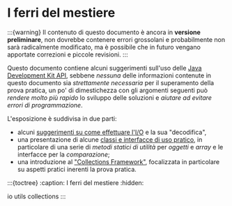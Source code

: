 # I ferri del mestiere

:::{warning}
Il contenuto di questo documento è ancora in **versione preliminare**, non
dovrebbe contenere errori grossolani e probabilmente non sarà radicalmente
modificato, ma è possibile che in futuro vengano apportate correzioni e piccole
revisioni.
:::

Questo documento contiene alcuni suggerimenti sull'uso delle [Java Development
Kit API](https://docs.oracle.com/en/java/javase/17/docs/api/), sebbene *nessuna*
delle informazioni contenute in questo documento sia *strettamente necessaria*
per il superamento della prova pratica, un po' di dimestichezza con gli argomenti
seguenti può *rendere molto più rapido* lo sviluppo delle soluzioni e *aiutare
ad evitare errori di programmazione*.

L'esposizione è suddivisa in due parti:

* alcuni [suggerimenti su come effettuare l'I/O](io) e la sua "decodifica",
* una presentazione di alcune [classi e interfacce di uso
  pratico](utils), in particolare di una serie di
  *metodi statici di utilità* per *oggetti* e *array* e le interfacce per la
  *comparazione*;
* una introduzione al ["Collections Framework"](collections),
  focalizzata in particolare su aspetti pratici inerenti la prova pratica.

:::{toctree}
:caption: I ferri del mestiere
:hidden:

io
utils
collections
:::
